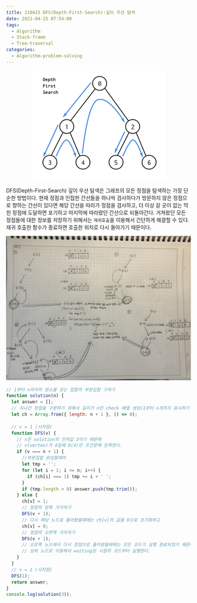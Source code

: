 ```yaml
---
title: 210425 DFS(Depth-First-Search):깊이 우선 탐색
date: 2021-04-25 07:54:00
tags:
  - Algorithm
  - Stack-frame
  - Tree-traversal
categories:
  - Algorithm-problem-solving
---
```


<div align="center">
  <img src="/images/post_images/210425_DFS.png" alt="DFS(Depth-First-Search)">
</div>

DFS(Depth-First-Search) 깊이 우선 탐색은 그래프의 모든 정점을 탐색하는 가장 단순한 방법이다.
현재 정점과 인접한 간선들을 하나씩 검사하다가 방문하지 않은 정점으로 향하는 간선이 있다면 해당 간선을 따라가 정점을 검사하고, 더 이상 갈 곳이 없는 막힌 정점에 도달하면 포기하고 마지막에 따라왔던 간선으로 되돌아간다.
거쳐왔던 모든 정점들에 대한 정보를 저장하기 위해서는 `재귀호출`을 이용해서 간단하게 해결할 수 있다. 재귀 호출한 함수가 종료하면 호출한 위치로 다시 돌아가기 때문이다.

<div align="center">
  <img src="/images/post_images/210425_dfs_handwriting_note.png" alt="DFS handwriting note">
</div>

  <!-- more -->

```javascript
// 1부터 n까지의 원소를 갖는 집합의 부분집합 구하기
function solution(n) {
  let answer = [];
  // 지나간 정점을 구분하기 위해서 길이가 n인 check 배열 생성(1부터 n개까지 표시하기 위해서 n+1)
  let ch = Array.from({ length: n + 1 }, () => 0);

  // v = 1 (시작점)
  function DFS(v) {
    // n은 solution의 인자값 3이기 때문에
    // v(vertex)가 4일때 D(4)만 조건문에 만족한다.
    if (v === n + 1) {
      //부분집합 완성할때마
      let tmp = '';
      for (let i = 1; i <= n; i++) {
        if (ch[i] === 1) tmp += i + ' ';
      }
      if (tmp.length > 0) answer.push(tmp.trim());
    } else {
      ch[v] = 1;
      // 정점의 왼쪽 가지치기
      DFS(v + 1);
      // 다시 해당 노드로 돌아왔을때에는 ch[v]의 값을 0으로 초기화하고
      ch[v] = 0;
      // 정점의 오른쪽 가지치기
      DFS(v + 1);
      // 오르쪽 노드에서 다시 정점으로 돌아왔을때에는 모든 코드가 실행 완료되었기 때문에
      // 상위 노드로 이동해서 waiting된 시점의 코드부터 실행한다.
    }
  }
  // v = 1 (시작점)
  DFS(1);
  return answer;
}
console.log(solution(3));
```
